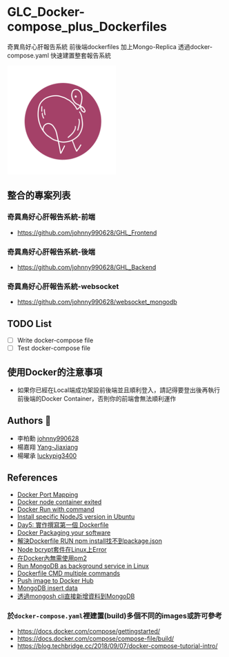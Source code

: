 # GLC_Docker-compose_plus_Dockerfiles
 奇異鳥好心肝報告系統 前後端dockerfiles 加上Mongo-Replica 透過docker-compose.yaml 快速建置整套報告系統

<img src="https://github.com/johnny990628/GHL_Frontend/blob/master/public/logo.png" width="50%" />

## 整合的專案列表
### 奇異鳥好心肝報告系統-前端
+ https://github.com/johnny990628/GHL_Frontend

### 奇異鳥好心肝報告系統-後端
+ https://github.com/johnny990628/GHL_Backend

### 奇異鳥好心肝報告系統-websocket
+ https://github.com/johnny990628/websocket_mongodb

## TODO List
- [ ] Write docker-compose file
- [ ] Test docker-compose file

## 使用Docker的注意事項
+ 如果你已經在Local端成功架設前後端並且順利登入，請記得要登出後再執行前後端的Docker Container，否則你的前端會無法順利運作

## Authors 🎉
+ 李柏勳 [johnny990628](https://github.com/johnny990628)
+ 楊嘉翔 [Yang-Jiaxiang](https://github.com/Yang-Jiaxiang)
+ 楊曜承 [luckypig3400](https://github.com/luckypig3400)

## References
+ [Docker Port Mapping](https://www.baeldung.com/linux/assign-port-docker-container#:~:text=Port%20mapping%20is%20used%20to,redirected%20into%20the%20Docker%20container.)
+ [Docker node container exited](https://stackoverflow.com/questions/44288504/why-is-my-docker-node-container-exiting)
+ [Docker Run with command](https://docs.docker.com/engine/reference/commandline/run/)
+ [Install specific NodeJS version in Ubuntu](https://www.educative.io/answers/how-to-install-nodejs-on-ubuntu)
+ [Day5: 實作撰寫第一個 Dockerfile](https://ithelp.ithome.com.tw/articles/10191016)
+ [Docker Packaging your software](https://docs.docker.com/build/building/packaging/)
+ [解決Dockerfile RUN npm install找不到package.json](https://ithelp.ithome.com.tw/articles/10204227)
+ [Node bcrypt套件在Linux上Error](https://stackoverflow.com/questions/15809611/bcrypt-invalid-elf-header-when-running-node-app)
+ [在Docker內無需使用pm2](https://stackoverflow.com/questions/51191378/what-is-the-point-of-using-pm2-and-docker-together)
+ [Run MongoDB as background service in Linux](https://serverfault.com/questions/157705/how-can-i-run-mongod-in-the-background-on-unix-mac-osx)
+ [Dockerfile CMD multiple commands](https://stackoverflow.com/questions/46797348/docker-cmd-exec-form-for-multiple-command-execution)
+ [Push image to Docker Hub](https://docs.docker.com/engine/reference/commandline/push/)
+ [MongoDB insert data](https://www.mongodb.com/docs/manual/reference/method/db.collection.insert/)
+ [透過mongosh cli直接新增資料到MongoDB](https://stackoverflow.com/questions/4837673/how-to-execute-mongo-commands-through-shell-scripts)

### 於`docker-compose.yaml`裡建置(build)多個不同的images或許可參考
+ https://docs.docker.com/compose/gettingstarted/
+ https://docs.docker.com/compose/compose-file/build/
+ https://blog.techbridge.cc/2018/09/07/docker-compose-tutorial-intro/
